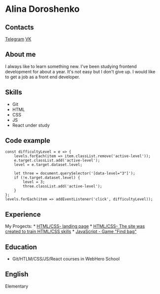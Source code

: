 # Alina Doroshenko

## Contacts
[Telegram](https://t.me/Alina8627)
[VK](https://vk.com/alina8627)

## About me
I always like to learn something new. I've been studying frontend development for about a year. It's not easy but I don't give up. I would like to get a job as a front end developer. 

## Skills
* Git
* HTML
* CSS
* JS
* React under study

## Code example
```
const difficultyLevel = e => {
	levels.forEach(item => item.classList.remove('active-level'));
	e.target.classList.add('active-level');
	level = e.target.dataset.level;

	let three = document.querySelector('[data-level="3"]');
	if (!e.target.dataset.level) {
		level = 3;
		three.classList.add('active-level');
	}
};
levels.forEach(item => addEventListener('click', difficultyLevel));
```

## Experience
My Progects:
	* [HTML/CSS- landing page](https://webheroschool.github.io/LOCO-3--html/)
	* [HTML/CSS- The site was created to train HTML/CSS skills](https://alina1317.github.io/dreamMaker/)
	* [JavaScript - Game "Find bag"](https://webheroschool.github.io/cardBagg/) 

## Education
* Git/HTLM/CSS/JS/React courses in WebHero School

## English
Еlementary